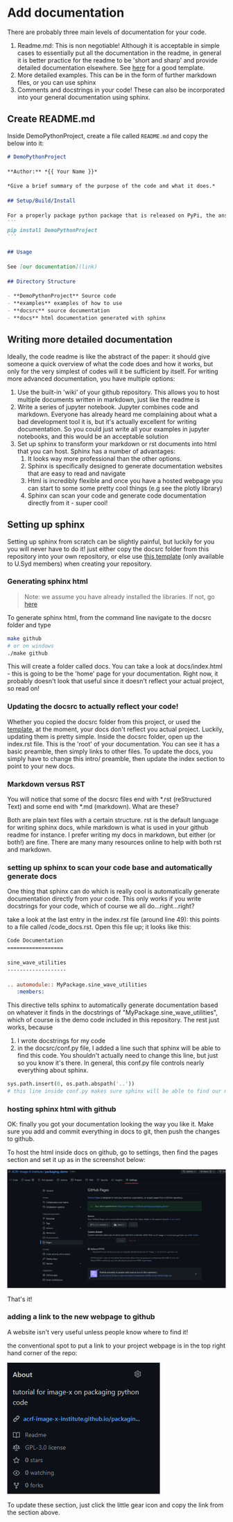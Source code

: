 # Add documentation

There are probably three main levels of documentation for your code.

1. Readme.md: This is non negotiable!  Although it is acceptable in simple cases to essentially put all the documentation in the readme, in general it is better practice for the readme to be 'short and sharp' and provide detailed documentation elsewhere. See [here](https://github.sydney.edu.au/Image-X/Template) for a good template.
2. More detailed examples. This can be in the form of further markdown files, or you can use sphinx
3. Comments and docstrings in your code! These can also be incorporated into your general documentation using sphinx.

## Create README.md

Inside DemoPythonProject, create a file called ```README.md``` and copy the below into it:

````markdown
# DemoPythonProject

**Author:** *{{ Your Name }}*

*Give a brief summary of the purpose of the code and what it does.*

## Setup/Build/Install

For a properly package python package that is released on PyPi, the answer would be:
```
pip install DemoPythonProject
```

## Usage

See [our documentation](link)

## Directory Structure

- **DemoPythonProject** Source code
- **examples** examples of how to use
- **docsrc** source documentation
- **docs** html documentation generated with sphinx
````

## Writing more detailed documentation

Ideally, the code readme is like the abstract of the paper: it should give someone a quick overview of what the code does and how it works, but only for the very simplest of codes will it be sufficient by itself. For writing more advanced documentation, you have multiple options:

1. Use the built-in 'wiki' of your github repository. This allows you to host multiple documents written in markdown, just like the readme is
2. Write a series of jupyter notebook. Jupyter combines code and markdown.  Everyone has already heard me complaining about what a bad development tool it is, but it's actually excellent for writing documentation. So you could just write all your examples in jupyter notebooks, and this would be an acceptable solution
3. Set up sphinx to transform your markdown or rst documents into html that you can host. Sphinx has a number of advantages:
   1. It looks way more professional than the other options. 
   2. Sphinx is specifically designed to generate documentation websites that are easy to read and navigate
   3. Html is incredibly flexible and once you have a hosted webpage you can start to some some pretty cool things (e.g see the plotly library)
   4. Sphinx can scan your code and generate code documentation directly from it - super cool!

## Setting up sphinx

Setting up sphinx from scratch can be slightly painful, but luckily for you you will never have to do it! just either copy the docsrc folder from this repository into your own repository, or else use [this template](https://github.sydney.edu.au/Image-X/Template-python) (only available to U.Syd members) when creating your repository. 

### Generating sphinx html

> Note: we assume you have already installed the libraries. If not, go [here](https://acrf-image-x-institute.github.io/packaging_demo/set_up_environment.html)

To generate sphinx html, from the command line navigate to the docsrc folder and type

```bash
make github
# or on windows
./make github
```

This will create a folder called docs. You can take a look at docs/index.html - this is going to be the 'home' page for your documentation. Right now, it probably doesn't look that useful since it doesn't reflect your actual project, so read on!

### Updating the docsrc to actually reflect your code! 

Whether you copied the docsrc folder from this project, or used the [template](https://github.sydney.edu.au/Image-X/Template-python), at the moment, your docs don't reflect you actual project. Luckily, updating them is pretty simple. Inside the docsrc folder, open up the index.rst file. This is the 'root' of your documentation. You can see it has a basic preamble, then simply links to other files. To update the docs, you simply have to change this intro/ preamble, then update the index section to point to your new docs.

### Markdown versus RST

You will notice that some of the docsrc files end with *.rst (reStructured Text) and some end with *.md (markdown). What are these?

Both are plain text files with a certain structure. rst is the default language for writing sphinx docs, while markdown is what is used in your github readme for instance. I prefer writing my docs in markdown, but either (or both!) are fine. There are many many resources online to help with both rst and markdown.

### setting up sphinx to scan your code base and automatically generate docs

One thing that sphinx can do which is really cool is automatically generate documentation directly from your code. This only works if you write docstrings for your code, which of course we all do...right...right?

take a look at the last entry in the index.rst file (around line 49): this points to a file called /code_docs.rst. Open this file up; it looks like this:

```rst
Code Documentation
==================

sine_wave_utilities
-------------------

.. automodule:: MyPackage.sine_wave_utilities
   :members:
```

 This directive tells sphinx to automatically generate documentation based on whatever it finds in the docstrings of "MyPackage.sine_wave_utilities", which of course is the demo code included in this repository. The rest just works, because

1. I wrote docstrings for my code
2. in the docsrc/conf.py file, I added a line such that sphinx will be able to find this code. You shouldn't actually need to change this line, but just so you know it's there. In general, this conf.py file controls nearly everything about sphinx.

```python
sys.path.insert(0, os.path.abspath('..'))
# this line inside conf.py makes sure sphinx will be able to find our module
```

### hosting sphinx html with github

OK: finally you got your documentation looking the way you like it. Make sure you add and commit everything in docs to git, then push the changes to github.

To host the html inside docs on github, go to settings, then find the pages section and set it up as in the screenshot below:

![](__resources/github_doc_hosting.png)

That's it!

### adding a link to the new webpage to github

A website isn't very useful unless people know where to find it!

the conventional spot to put a link to your project webpage is in the top right hand corner of the repo:

![](__resources/weblink.png)

To update these section, just click the little gear icon and copy the link from the section above.

